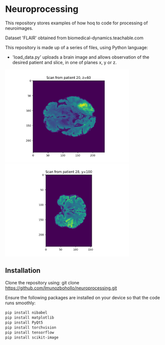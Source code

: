 # Neuroprocessing

This repository stores examples of how hoq to code for processing of neuroimages.

Dataset 'FLAIR' obtained from biomedical-dynamics.teachable.com

This repository is made up of a series of files, using Python language:

* 'load_data.py' uploads a brain image and allows observation of the desired patient and slice, in one of planes x, y or z.


<p float="left">
  <img src="https://github.com/lmunozbohollo/neuroprocessing/blob/main/patient20_slice60z.png" width="400"/>
  <img src="https://github.com/lmunozbohollo/neuroprocessing/blob/main/patient28_slice100y.png" width="400"/>
</p>


## Installation

Clone the repository using:
git clone https://github.com/lmunozbohollo/neuroprocessing.git

Ensure the following packages are installed on your device so that the code runs smoothly:
```
pip install nibabel
pip install matplotlib
pip install PyQt5
pip install torchvision
pip install tensorflow
pip install scikit-image
```


